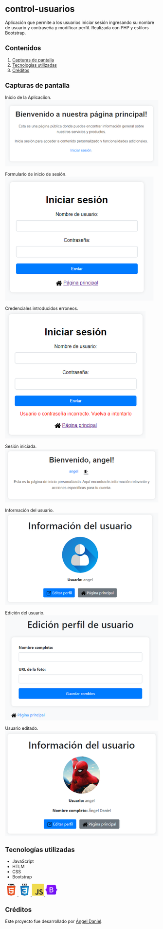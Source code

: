 # control-usuarios

Aplicación que permite a los usuarios iniciar sesión ingresando su nombre de usuario y contraseña y modificar perfil. Realizada con PHP y estilors Bootstrap.
 
## Contenidos
 
1. [Capturas de pantalla](#capturas-de-pantalla)
2. [Tecnologías utilizadas](#tecnologías-utilizadas)
3. [Créditos](#créditos)
 
## Capturas de pantalla
Inicio de la Aplicaciíon. <br/>
<img src="./img/inicio.png">

Formulario de inicio de sesión.<br/>
<img src="./img/login.png">

Credenciales introducidos erroneos.<br/>
<img src="./img/loginErroneo.png">

Sesión iniciada.<br/>
<img src="./img/sesionIniciada.png">

Información del usuario.<br/>
<img src="./img/informacion.png">

Edición del usuario.<br/>
<img src="./img/edicion.png">

Usuario editado.<br/>
<img src="./img/editado.png">
 
 
## Tecnologías utilizadas
 
- JavaScript
- HTLM
- CSS
- Bootstrap

<a href="https://www.w3.org/html/" target="_blank" rel="noreferrer"> <img src="https://raw.githubusercontent.com/devicons/devicon/master/icons/html5/html5-original-wordmark.svg" alt="HTML5" width="40" height="40"/> </a>
<a href="https://www.w3schools.com/css/" target="_blank" rel="noreferrer"> <img src="https://raw.githubusercontent.com/devicons/devicon/master/icons/css3/css3-original-wordmark.svg" alt="CSS3" width="40" height="40"/> </a>
<a href="https://developer.mozilla.org/en-US/docs/Web/JavaScript" target="_blank" rel="noreferrer"><img src="https://raw.githubusercontent.com/devicons/devicon/master/icons/javascript/javascript-original.svg" alt="JavaScript" width="40" height="40"/> </a>
<a href="https://getbootstrap.com/" target="_blank" rel="noreferrer"><img src="https://raw.githubusercontent.com/devicons/devicon/master/icons/bootstrap/bootstrap-original.svg" alt="Bootstrap" width="40" height="40"/></a>
 
## Créditos
 
Este proyecto fue desarrollado por [Ángel Daniel](https://github.com/AngelDanielRuizMontes/).
